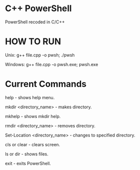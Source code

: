 # C++ PowerShell
PowerShell recoded in C/C++

# HOW TO RUN
Unix: g++ file.cpp -o pwsh;
./pwsh

Windows: g++ file.cpp -o pwsh.exe;
pwsh.exe

# Current Commands
help - shows help menu.

mkdir <directory_name> - makes directory.

mkhelp - shows mkdir help.

rmdir <directory_name> - removes directory.

Set-Location <directory_name> - changes to specified directory.

cls or clear - clears screen.

ls or dir - shows files.

exit - exits PowerShell.
